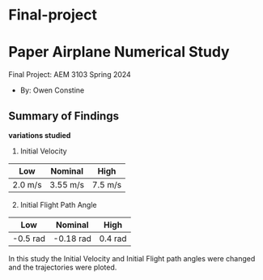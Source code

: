 # Final-project

  # Paper Airplane Numerical Study
  Final Project: AEM 3103 Spring 2024

  - By: Owen Constine

## Summary of Findings


**variations studied**

1) Initial Velocity

|Low|Nominal|High|
|---|---|---|
|2.0 m/s|3.55 m/s|7.5 m/s|

2) Initial Flight Path Angle
   
|Low|Nominal|High|
|---|---|---|
|-0.5 rad|-0.18 rad|0.4 rad|

In this study the Initial Velocity and Initial Flight path angles were changed and the trajectories were ploted.
   
   




